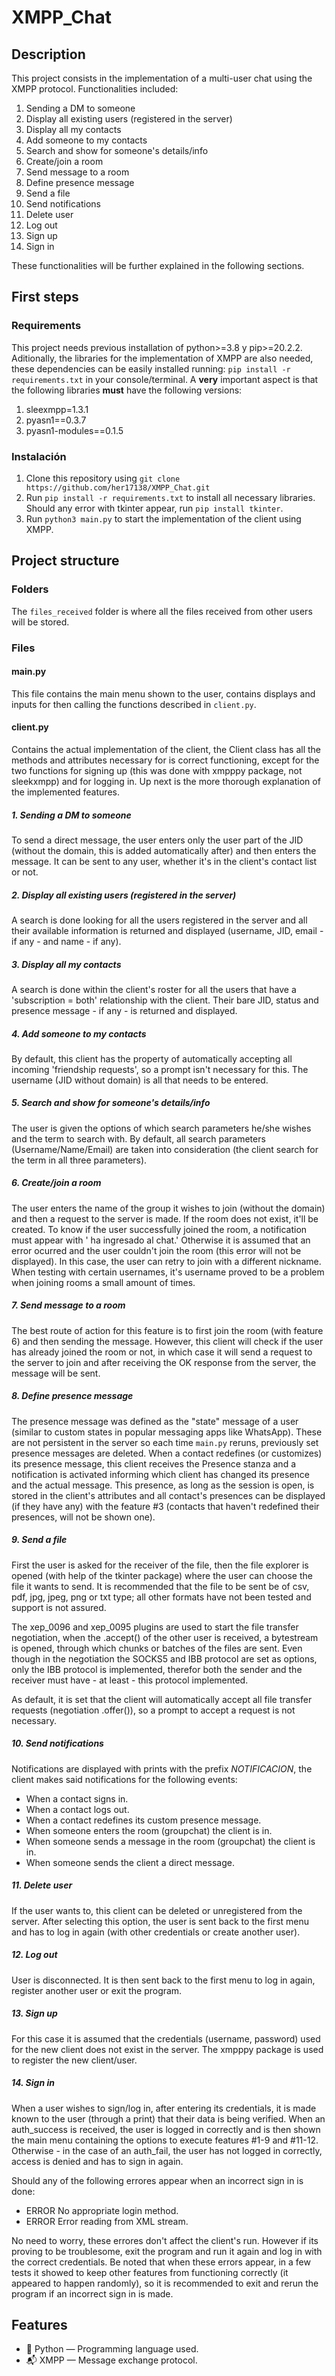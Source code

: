 # XMPP_Chat
 
 
## Description

This project consists in the implementation of a multi-user chat using the XMPP protocol. Functionalities included:
 1. Sending a DM to someone
 2. Display all existing users (registered in the server)
 3. Display all my contacts
 4. Add someone to my contacts                    
 5. Search and show for someone's details/info
 6. Create/join a room
 7. Send message to a room
 8. Define presence message
 9. Send a file
 10. Send notifications
 11. Delete user                  
 12. Log out
 13. Sign up
 14. Sign in

These functionalities will be further explained in the following sections.

## First steps

### Requirements

This project needs previous installation of python>=3.8 y pip>=20.2.2. Aditionally, the libraries for the implementation of XMPP are also needed, these dependencies can be easily installed running: `pip install -r requirements.txt` in your console/terminal. A **very** important aspect is that the following libraries **must** have the following versions:
1. sleexmpp=1.3.1
2. pyasn1==0.3.7
3. pyasn1-modules==0.1.5

### Instalación

1. Clone this repository using `git clone https://github.com/her17138/XMPP_Chat.git`
2. Run `pip install -r requirements.txt` to install all necessary libraries. Should any error with tkinter appear, run `pip install tkinter`.
3. Run `python3 main.py` to start the implementation of the client using XMPP.

## Project structure

### Folders

The `files_received` folder is where all the files received from other users will be stored. 

### Files
#### main.py

This file contains the main menu shown to the user, contains displays and inputs for then calling the functions described in `client.py`.

#### client.py

Contains the actual implementation of the client, the Client class has all the methods and attributes necessary for is correct functioning, except for the two functions for signing up (this was done with xmpppy package, not sleekxmpp) and for logging in. Up next is the more thorough explanation of the implemented features. 

##### 1. Sending a DM to someone

To send a direct message, the user enters only the user part of the JID (without the domain, this is added automatically after) and then enters the message. It can be sent to any user, whether it's in the client's contact list or not. 

##### 2. Display all existing users (registered in the server)

A search is done looking for all the users registered in the server and all their available information is returned and displayed (username, JID, email - if any - and name - if any). 

##### 3. Display all my contacts

A search is done within the client's roster for all the users that have a 'subscription = both' relationship with the client. Their bare JID, status and presence message - if any - is returned and displayed. 

##### 4. Add someone to my contacts                    

By default, this client has the property of automatically accepting all incoming 'friendship requests', so a prompt isn't necessary for this. The username (JID without domain) is all that needs to be entered. 

##### 5. Search and show for someone's details/info

The user is given the options of which search parameters he/she wishes and the term to search with. By default, all search parameters (Username/Name/Email) are taken into consideration (the client search for the term in all three parameters).

##### 6. Create/join a room

The user enters the name of the group it wishes to join (without the domain) and then a request to the server is made. If the room does not exist, it'll be created. To know if the user successfully joined the room, a notification must appear with '<this client username> ha ingresado al chat.' Otherwise it is assumed that an error ocurred and the user couldn't join the room (this error will not be displayed). In this case, the user can retry to join with a different nickname. When testing with certain usernames, it's username proved to be a problem when joining rooms a small amount of times. 

##### 7. Send message to a room

The best route of action for this feature is to first join the room (with feature 6) and then sending the message. However, this client will check if the user has already joined the room or not, in which case it will send a request to the server to join and after receiving the OK response from the server, the message will be sent. 

##### 8. Define presence message

The presence message was defined as the "state" message of a user (similar to custom states in popular messaging apps like WhatsApp). These are not persistent in the server so each time `main.py` reruns, previously set presence messages are deleted. When a contact redefines (or customizes) its presence message, this client receives the Presence stanza and a notification is activated informing which client has changed its presence and the actual message. This presence, as long as the session is open, is stored in the client's attributes and all contact's presences can be displayed (if they have any) with the feature #3 (contacts that haven't redefined their presences, will not be shown one).

##### 9. Send a file

First the user is asked for the receiver of the file, then the file explorer is opened (with help of the tkinter package) where the user can choose the file it wants to send. It is recommended that the file to be sent be of csv, pdf, jpg, jpeg, png or txt type; all other formats have not been tested and support is not assured. 

The xep_0096 and xep_0095 plugins are used to start the file transfer negotiation, when the .accept() of the other user is received, a bytestream is opened, through which chunks or batches of the files are sent. Even though in the negotiation the SOCKS5 and IBB protocol are set as options, only the IBB protocol is implemented, therefor both the sender and the receiver must have - at least - this protocol implemented. 

As default, it is set that the client will automatically accept all file transfer requests (negotiation .offer()), so a prompt to accept a request is not necessary. 

##### 10. Send notifications

Notifications are displayed with prints with the prefix *NOTIFICACION*, the client makes said notifications for the following events:
- When a contact signs in. 
- When a contact logs out. 
- When a contact redefines its custom presence message. 
- When someone enters the room (groupchat) the client is in. 
- When someone sends a message in the room (groupchat) the client is in. 
- When someone sends the client a direct message.  


##### 11. Delete user                  

If the user wants to, this client can be deleted or unregistered from the server. After selecting this option, the user is sent back to the first menu and has to log in again (with other credentials or create another user).

##### 12. Log out

User is disconnected. It is then sent back to the first menu to log in again, register another user or exit the program. 

##### 13. Sign up

For this case it is assumed that the credentials (username, password) used for the new client does not exist in the server. The xmpppy package is used to register the new client/user. 

##### 14. Sign in

When a user wishes to sign/log in, after entering its credentials, it is made known to the user (through a print) that their data is being verified. When an auth_success is received, the user is logged in correctly and is then shown the main menu containing the options to execute features #1-9 and #11-12. Otherwise - in the case of an auth_fail, the user has not logged in correctly, access is denied and has to sign in again. 

Should any of the following errores appear when an incorrect sign in is done:
- ERROR    No appropriate login method.
- ERROR    Error reading from XML stream.

No need to worry, these errores don't affect the client's run. However if its proving to be troublesome, exit the program and run it again and log in with the correct credentials. Be noted that when these errors appear, in a few tests it showed to keep other features from functioning correctly (it appeared to happen randomly), so it is recommended to exit and rerun the program if an incorrect sign in is made. 

## Features
- 🐍 Python — Programming language used. 
- 📬 XMPP  — Message exchange protocol.


